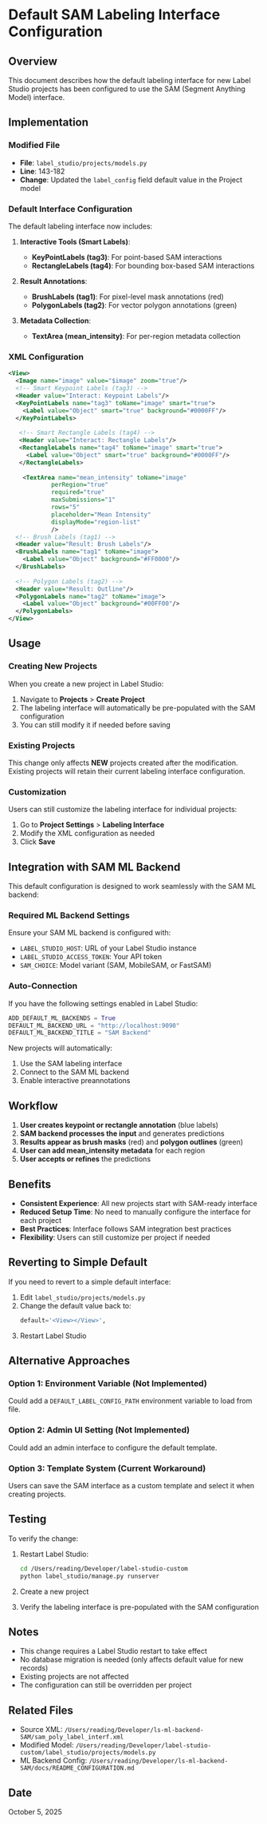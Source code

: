 # Default SAM Labeling Interface Configuration

## Overview
This document describes how the default labeling interface for new Label Studio projects has been configured to use the SAM (Segment Anything Model) interface.

## Implementation

### Modified File
- **File**: `label_studio/projects/models.py`
- **Line**: 143-182
- **Change**: Updated the `label_config` field default value in the Project model

### Default Interface Configuration

The default labeling interface now includes:

1. **Interactive Tools (Smart Labels)**:
   - **KeyPointLabels (tag3)**: For point-based SAM interactions
   - **RectangleLabels (tag4)**: For bounding box-based SAM interactions

2. **Result Annotations**:
   - **BrushLabels (tag1)**: For pixel-level mask annotations (red)
   - **PolygonLabels (tag2)**: For vector polygon annotations (green)

3. **Metadata Collection**:
   - **TextArea (mean_intensity)**: For per-region metadata collection

### XML Configuration

```xml
<View>
  <Image name="image" value="$image" zoom="true"/>
  <!-- Smart Keypoint Labels (tag3) -->
  <Header value="Interact: Keypoint Labels"/>
  <KeyPointLabels name="tag3" toName="image" smart="true">
    <Label value="Object" smart="true" background="#0000FF"/>
  </KeyPointLabels>
     
   <!-- Smart Rectangle Labels (tag4) -->
   <Header value="Interact: Rectangle Labels"/>
   <RectangleLabels name="tag4" toName="image" smart="true">
     <Label value="Object" smart="true" background="#0000FF"/>
   </RectangleLabels>
  
    <TextArea name="mean_intensity" toName="image"
            perRegion="true"
            required="true"
            maxSubmissions="1"
            rows="5"
            placeholder="Mean Intensity"
            displayMode="region-list"
            />
  <!-- Brush Labels (tag1) -->
  <Header value="Result: Brush Labels"/>
  <BrushLabels name="tag1" toName="image">
    <Label value="Object" background="#FF0000"/>
  </BrushLabels>
  
  <!-- Polygon Labels (tag2) -->
  <Header value="Result: Outline"/>
  <PolygonLabels name="tag2" toName="image">
    <Label value="Object" background="#00FF00"/>
  </PolygonLabels>
</View>
```

## Usage

### Creating New Projects

When you create a new project in Label Studio:

1. Navigate to **Projects** > **Create Project**
2. The labeling interface will automatically be pre-populated with the SAM configuration
3. You can still modify it if needed before saving

### Existing Projects

This change only affects **NEW** projects created after the modification. Existing projects will retain their current labeling interface configuration.

### Customization

Users can still customize the labeling interface for individual projects:
1. Go to **Project Settings** > **Labeling Interface**
2. Modify the XML configuration as needed
3. Click **Save**

## Integration with SAM ML Backend

This default configuration is designed to work seamlessly with the SAM ML backend:

### Required ML Backend Settings

Ensure your SAM ML backend is configured with:
- `LABEL_STUDIO_HOST`: URL of your Label Studio instance
- `LABEL_STUDIO_ACCESS_TOKEN`: Your API token
- `SAM_CHOICE`: Model variant (SAM, MobileSAM, or FastSAM)

### Auto-Connection

If you have the following settings enabled in Label Studio:
```python
ADD_DEFAULT_ML_BACKENDS = True
DEFAULT_ML_BACKEND_URL = "http://localhost:9090"
DEFAULT_ML_BACKEND_TITLE = "SAM Backend"
```

New projects will automatically:
1. Use the SAM labeling interface
2. Connect to the SAM ML backend
3. Enable interactive preannotations

## Workflow

1. **User creates keypoint or rectangle annotation** (blue labels)
2. **SAM backend processes the input** and generates predictions
3. **Results appear as brush masks** (red) and **polygon outlines** (green)
4. **User can add mean_intensity metadata** for each region
5. **User accepts or refines** the predictions

## Benefits

- **Consistent Experience**: All new projects start with SAM-ready interface
- **Reduced Setup Time**: No need to manually configure the interface for each project
- **Best Practices**: Interface follows SAM integration best practices
- **Flexibility**: Users can still customize per project if needed

## Reverting to Simple Default

If you need to revert to a simple default interface:

1. Edit `label_studio/projects/models.py`
2. Change the default value back to:
   ```python
   default='<View></View>',
   ```
3. Restart Label Studio

## Alternative Approaches

### Option 1: Environment Variable (Not Implemented)
Could add a `DEFAULT_LABEL_CONFIG_PATH` environment variable to load from file.

### Option 2: Admin UI Setting (Not Implemented)
Could add an admin interface to configure the default template.

### Option 3: Template System (Current Workaround)
Users can save the SAM interface as a custom template and select it when creating projects.

## Testing

To verify the change:

1. Restart Label Studio:
   ```bash
   cd /Users/reading/Developer/label-studio-custom
   python label_studio/manage.py runserver
   ```

2. Create a new project

3. Verify the labeling interface is pre-populated with the SAM configuration

## Notes

- This change requires a Label Studio restart to take effect
- No database migration is needed (only affects default value for new records)
- Existing projects are not affected
- The configuration can still be overridden per project

## Related Files

- Source XML: `/Users/reading/Developer/ls-ml-backend-SAM/sam_poly_label_interf.xml`
- Modified Model: `/Users/reading/Developer/label-studio-custom/label_studio/projects/models.py`
- ML Backend Config: `/Users/reading/Developer/ls-ml-backend-SAM/docs/README_CONFIGURATION.md`

## Date
October 5, 2025
